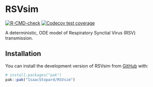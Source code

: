 
<!-- README.md is generated from README.Rmd. Please edit that file -->

# RSVsim

<!-- badges: start -->

[![R-CMD-check](https://github.com/IsaacStopard/RSVsim/actions/workflows/R-CMD-check.yaml/badge.svg)](https://github.com/IsaacStopard/RSVsim/actions/workflows/R-CMD-check.yaml)
[![Codecov test
coverage](https://codecov.io/gh/IsaacStopard/RSVsim/graph/badge.svg)](https://app.codecov.io/gh/IsaacStopard/RSVsim)
<!-- badges: end -->

A deterministic, ODE model of Respiratory Synctial Virus (RSV)
transmission.

## Installation

You can install the development version of RSVsim from
[GitHub](https://github.com/) with:

``` r
# install.packages("pak")
pak::pak("IsaacStopard/RSVsim")
```
